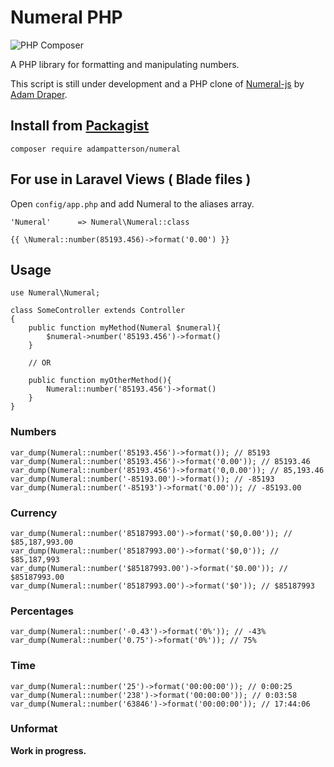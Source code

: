 # Numeral PHP
![PHP Composer](https://github.com/adampatterson/Numeral/workflows/PHP%20Composer/badge.svg?branch=master)

A PHP library for formatting and manipulating numbers. 

This script is still under development and a PHP clone of [Numeral-js](https://github.com/adamwdraper/Numeral-js) by [Adam Draper](https://github.com/adamwdraper).


## Install from [Packagist](https://packagist.org/packages/adampatterson/numeral)

```
composer require adampatterson/numeral
```

## For use in Laravel Views ( Blade files )

Open `config/app.php` and add Numeral to the aliases array.

```
'Numeral'      => Numeral\Numeral::class
```

`{{ \Numeral::number(85193.456)->format('0.00') }}`


## Usage
```
use Numeral\Numeral;

class SomeController extends Controller
{
    public function myMethod(Numeral $numeral){
        $numeral->number('85193.456')->format()
    }
    
    // OR

    public function myOtherMethod(){
        Numeral::number('85193.456')->format()
    }
}
```

### Numbers
```
var_dump(Numeral::number('85193.456')->format()); // 85193
var_dump(Numeral::number('85193.456')->format('0.00')); // 85193.46
var_dump(Numeral::number('85193.456')->format('0,0.00')); // 85,193.46
var_dump(Numeral::number('-85193.00')->format()); // -85193
var_dump(Numeral::number('-85193')->format('0.00')); // -85193.00
```

### Currency
```
var_dump(Numeral::number('85187993.00')->format('$0,0.00')); // $85,187,993.00
var_dump(Numeral::number('85187993.00')->format('$0,0')); // $85,187,993
var_dump(Numeral::number('$85187993.00')->format('$0.00')); // $85187993.00
var_dump(Numeral::number('85187993.00')->format('$0')); // $85187993
```

### Percentages

```
var_dump(Numeral::number('-0.43')->format('0%')); // -43%
var_dump(Numeral::number('0.75')->format('0%')); // 75%
```

### Time

```
var_dump(Numeral::number('25')->format('00:00:00')); // 0:00:25
var_dump(Numeral::number('238')->format('00:00:00')); // 0:03:58
var_dump(Numeral::number('63846')->format('00:00:00')); // 17:44:06
```

### Unformat 

**Work in progress.**
